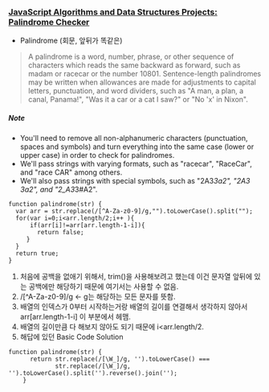 ### [JavaScript Algorithms and Data Structures Projects: Palindrome Checker](https://learn.freecodecamp.org/javascript-algorithms-and-data-structures/javascript-algorithms-and-data-structures-projects/palindrome-checker/)

* Palindrome (회문, 앞뒤가 똑같은)
> A palindrome is a word, number, phrase, or other sequence of characters which reads the same backward as forward, such as madam or racecar or the number 10801. 
> Sentence-length palindromes may be written when allowances are made for adjustments to capital letters, punctuation, 
> and word dividers, such as "A man, a plan, a canal, Panama!", "Was it a car or a cat I saw?" or "No 'x' in Nixon". 

##### Note
* You'll need to remove all non-alphanumeric characters (punctuation, spaces and symbols) and turn everything into the same case (lower or upper case) in order to check for palindromes.
* We'll pass strings with varying formats, such as "racecar", "RaceCar", and "race CAR" among others.
* We'll also pass strings with special symbols, such as "2A3*3a2", "2A3 3a2", and "2_A3*3#A2".


```
function palindrome(str) {
  var arr = str.replace(/[^A-Za-z0-9]/g,"").toLowerCase().split("");
  for(var i=0;i<arr.length/2;i++ ){
      if(arr[i]!=arr[arr.length-1-i]){
        return false;
     }
  }
  return true;
}
```

1. 처음에 공백을 없애기 위해서, trim()을 사용해보려고 했는데 이건 문자열 앞뒤에 있는 공백에만 해당하기 때문에 여기서는 사용할 수 없음.
2. /[^A-Za-z0-9]/g <- g는 해당하는 모든 문자를 뜻함.
3. 배열의 인덱스가 0부터 시작하는거랑 배열의 길이를 연결해서 생각하지 않아서 arr[arr.length-1-i] 이 부분에서 헤맴. 
4. 배열의 길이만큼 다 해보지 않아도 되기 때문에 i<arr.length/2.
5. 해답에 있던 Basic Code Solution

```
function palindrome(str) {
      return str.replace(/[\W_]/g, '').toLowerCase() ===
             str.replace(/[\W_]/g, '').toLowerCase().split('').reverse().join('');
    }
```
